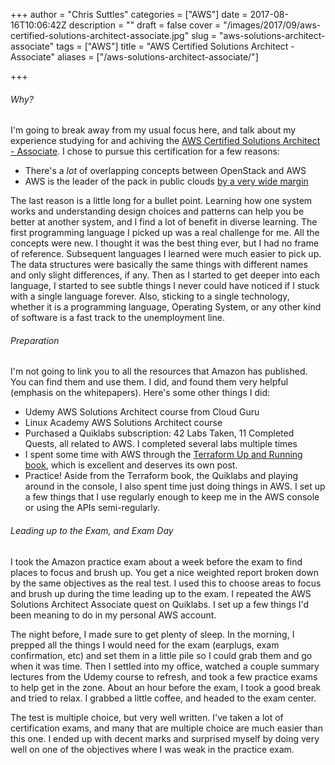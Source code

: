 +++
author = "Chris Suttles"
categories = ["AWS"]
date = 2017-08-16T10:06:42Z
description = ""
draft = false
cover = "/images/2017/09/aws-certified-solutions-architect-associate.jpg"
slug = "aws-solutions-architect-associate"
tags = ["AWS"]
title = "AWS Certified Solutions Architect - Associate"
aliases = ["/aws-solutions-architect-associate/"]

+++


###### Why?

I'm going to break away from my usual focus here, and talk about my experience studying for and achiving the [AWS Certified Solutions Architect - Associate](https://aws.amazon.com/certification/certified-solutions-architect-associate/). I chose to pursue this certification for a few reasons:

* There's a *lot* of overlapping concepts between OpenStack and AWS
* AWS is the leader of the pack in public clouds [by a very wide margin](https://techcrunch.com/2017/07/28/aws-wont-be-ceding-its-massive-market-share-lead-anytime-soon/)

The last reason is a little long for a bullet point. Learning how one system works and understanding design choices and patterns can help you be better at another system, and I find a lot of benefit in diverse learning. The first programming language I picked up was a real challenge for me. All the concepts were new. I thought it was the best thing ever, but I had no frame of reference. Subsequent languages I learned were much easier to pick up. The data structures were basically the same things with different names and only slight differences, if any. Then as I started to get deeper into each language, I started to see subtle things I never could have noticed if I stuck with a single language forever. Also, sticking to a single technology, whether it is a programming language, Operating System, or any other kind of software is a fast track to the unemployment line.

###### Preparation

I'm not going to link you to all the resources that Amazon has published. You can find them and use them. I did, and found them very helpful (emphasis on the whitepapers). Here's some other things I did:

* Udemy AWS Solutions Architect course from Cloud Guru
* Linux Academy AWS Solutions Architect course
* Purchased a Quiklabs subscription: 42 Labs Taken, 11 Completed Quests, all related to AWS. I completed several  labs multiple times
* I spent some time with AWS through the [Terraform Up and Running book](https://www.amazon.com/Terraform-Running-Writing-Infrastructure-Code/dp/1491977086), which is excellent and deserves its own post.
* Practice! Aside from the Terraform book, the Quiklabs and playing around in the console, I also spent time just doing things in AWS. I set up a few things that I use regularly enough to keep me in the AWS console or using the APIs semi-regularly.

###### Leading up to the Exam, and Exam Day

I took the Amazon practice exam about a week before the exam to find places to focus and brush up. You get a nice weighted report broken down by the same objectives as the real test. I used this to choose areas to focus and brush up during the time leading up to the exam. I repeated the AWS Solutions Architect Associate quest on Quiklabs. I set up a few things I'd been meaning to do in my personal AWS account.

The night before, I made sure to get plenty of sleep. In the morning, I prepped all the things I would need for the exam (earplugs, exam confirmation, etc) and set them in a little pile so I could grab them and go when it was time.  Then I settled into my office, watched a couple summary lectures from the Udemy course to refresh, and took a few practice exams to help get in the zone. About an hour before the exam, I took a good break and tried to relax. I grabbed a little coffee, and headed to the exam center.

The test is multiple choice, but very well written. I've taken a lot of certification exams, and many that are multiple choice are much easier than this one. I ended up with decent marks and surprised myself by doing very well on one of the objectives where I was weak in the practice exam.

